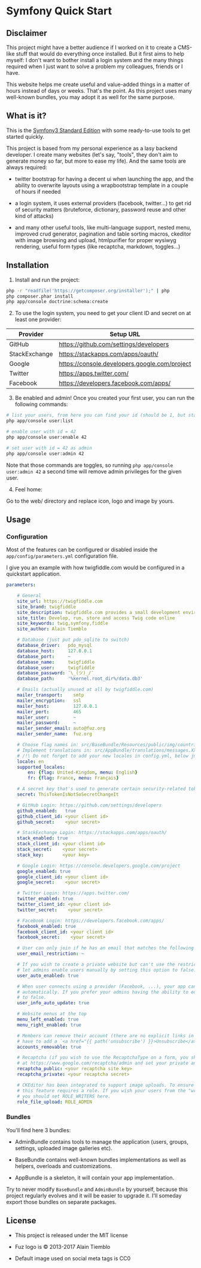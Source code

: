 Symfony Quick Start
===================

## Disclaimer

This project might have a better audience if I worked on it to create a CMS-like stuff that would do everything once
installed. But it first aims to help myself: I don't want to bother install a login system and the many
things required when I just want to solve a problem my colleagues, friends or I have.

This website helps me create useful and value-added things in a matter of hours instead of days or weeks.
That's the point. As this project uses many well-known bundles, you may adopt it as well for the same purpose.

## What is it?

This is the [Symfony3 Standard Edition](https://github.com/symfony/symfony-standard) with some ready-to-use tools to
get started quickly.

This project is based from my personal experience as a lasy backend developer. I create many websites (let's say,
"tools", they don't aim to generate money so far, but more to ease my life). And the same tools are always required:

- twitter bootstrap for having a decent ui when launching the app, and the ability to overwrite layouts using a
wrapbootstrap template in a couple of hours if needed

- a login system, it uses external providers (facebook, twitter...) to get rid of security matters (bruteforce,
dictionary, password reuse and other kind of attacks)

- and many other useful tools, like multi-language support, nested menu, improved crud generator, pagination and table
sorting macros, ckeditor with image browsing and upload, htmlpurifier for proper wysiwyg rendering, useful form types (like
recaptcha, markdown, toggles...)

## Installation

1) Install and run the project:

```sh
php -r "readfile('https://getcomposer.org/installer');" | php
php composer.phar install
php app/console doctrine:schema:create
```

2) To use the login system, you need to get your client ID and secret on at least one provider:

| Provider       | Setup URL                                     |
| -------------- | --------------------------------------------- |
| GitHub         | https://github.com/settings/developers        |
| StackExchange  | https://stackapps.com/apps/oauth/             |
| Google         | https://console.developers.google.com/project |
| Twitter        | https://apps.twitter.com/                     |
| Facebook       | https://developers.facebook.com/apps/         |

3) Be enabled and admin! Once you created your first user, you can run the following commands:

```sh
# list your users, from here you can find your id (should be 1, but stay safe)
php app/console user:list

# enable user with id = 42
php app/console user:enable 42

# set user with id = 42 as admin
php app/console user:admin 42
```

Note that those commands are toggles, so running `php app/console user:admin 42` a second time will remove admin
privileges for the given user.

4) Feel home:

Go to the web/ directory and replace icon, logo and image by yours.

## Usage

### Configuration

Most of the features can be configured or disabled inside the `app/config/parameters.yml` configuration file.

I give you an example with how twigfiddle.com would be configured in a quickstart application.

```yaml
parameters:

    # General
    site_url: https://twigfiddle.com
    site_brand: twigfiddle
    site_description: twigfiddle.com provides a small development environment to develop, run, store and access Twig code online
    site_title: Develop, run, store and access Twig code online
    site_keywords: twig,symfony,fiddle
    site_author: Alain Tiemblo

    # Database (just put pdo_sqlite to switch)
    database_driver:   pdo_mysql
    database_host:     127.0.0.1
    database_port:     ~
    database_name:     twigfiddle
    database_user:     twigfiddle
    database_password: ¯\_(ツ)_/¯
    database_path:     '%kernel.root_dir%/data.db3'

    # Emails (actually unused at all by twigfiddle.com)
    mailer_transport:    smtp
    mailer_encryption:   ssl
    mailer_host:         127.0.0.1
    mailer_port:         465
    mailer_user:         ~
    mailer_password:     ~
    mailer_sender_email: auto@fuz.org
    mailer_sender_name:  fuz.org

    # Choose flag names in: src/BaseBundle/Resources/public/img/countries
    # Implement translations in: src/AppBundle/translations/messages.XX.xlf
    # /!\ Do not forget to add your new locales in config.yml, below jms_i18n_routing
    locale: en
    supported_locales:
        en: {flag: United-Kingdom, menu: English}
        fr: {flag: France, menu: Français}

    # A secret key that's used to generate certain security-related tokens
    secret: ThisTokenIsNotSoSecretChangeIt

    # GitHub Login: https://github.com/settings/developers
    github_enabled:   true
    github_client_id: <your client id>
    github_secret:    <your secret>

    # StackExchange Login: https://stackapps.com/apps/oauth/
    stack_enabled: true
    stack_client_id: <your client id>
    stack_secret:    <your secret>
    stack_key:       <your key>

    # Google Login: https://console.developers.google.com/project
    google_enabled: true
    google_client_id: <your client id>
    google_secret:    <your secret>

    # Twitter Login: https://apps.twitter.com/
    twitter_enabled: true
    twitter_client_id: <your client id>
    twitter_secret:    <your secret>

    # Facebook Login: https://developers.facebook.com/apps/
    facebook_enabled: true
    facebook_client_id: <your client id>
    facebook_secret:    <your secret>

    # User can only join if he has an email that matches the following regex (ex: '!@example\.org$!')
    user_email_restriction: ~

    # If you wish to create a private website but can't use the restriction above, you can
    # let admins enable users manually by setting this option to false.
    user_auto_enabled: true

    # When user connects using a provider (Facebook, ...), your app can synchronize user info (firstname, email...)
    # automatically. If you prefer your admins having the ability to edit user names, this option should be set
    # to false.
    user_info_auto_update: true

    # Website menus at the top
    menu_left_enabled: true
    menu_right_enabled: true

    # Members can remove their account (there are no explicit links in the application to do it, you'll
    # have to add a `<a href="{{ path('unsubscribe') }}>Unsubscribe</a>` somewhere in your app).
    accounts_removable: true

    # Recaptcha (if you wish to use the RecaptchaType on a form, you should set up an application
    # at https://www.google.com/recaptcha/admin and set your private and public keys here)
    recaptcha_public: <your recaptcha site key>
    recaptcha_private: <your recaptcha secret>

    # CKEditor has been integrated to support image uploads. To ensure that anybody can't add anything,
    # this feature requires a role. If you wish your users from the "writers" group to access this feature,
    # you should set ROLE_WRITERS here.
    role_file_upload: ROLE_ADMIN
```
### Bundles

You'll find here 3 bundles:

- AdminBundle contains tools to manage the application (users, groups, settings, uploaded image galleries etc).

- BaseBundle contains well-known bundles implementations as well as helpers, overloads and customizations.

- AppBundle is a skeleton, it will contain your app implementation.

Try to never modify `BaseBundle` and `AdminBundle` by yourself, because this project regularly evolves and it will
be easier to upgrade it. I'll someday export those bundles on separate packages.

## License

- This project is released under the MIT license

- Fuz logo is © 2013-2017 Alain Tiemblo

- Default image used on social meta tags is CC0

